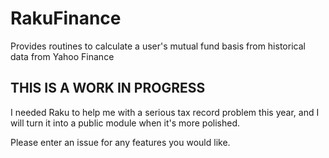 # RakuFinance
Provides routines to calculate a user's mutual fund basis from historical data from Yahoo Finance

## THIS IS A WORK IN PROGRESS

I needed Raku to help me with a serious tax record problem this year, and I will turn
it into a public module when it's more polished.

Please enter an issue for any features you would like.

